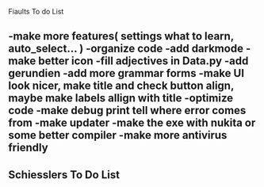 Fiaults To do List

-make more features( settings what to learn, auto_select... )
-organize code
-add darkmode
-make better icon
-fill adjectives in Data.py
-add gerundien
-add more grammar forms
-make UI look nicer, make title and check button align, maybe make labels allign with title
-optimize code
-make debug print tell where error comes from
-make updater
-make the exe with nukita or some better compiler
-make more antivirus friendly
-----------------------------------------------
Schiesslers To Do List
-----------------------------------------------